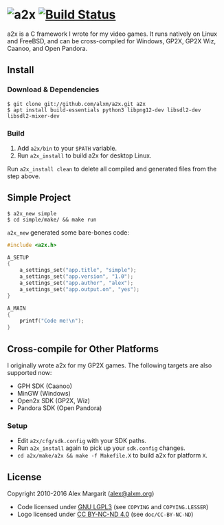 ![a2x](https://github.com/alxm/a2x/raw/master/doc/a2x-logo.png "a2x") [![Build Status](https://travis-ci.org/alxm/a2x.svg?branch=master)](https://travis-ci.org/alxm/a2x)
=========================================================================================================================================================================

a2x is a C framework I wrote for my video games. It runs natively on Linux and FreeBSD, and can be cross-compiled for Windows, GP2X, GP2X Wiz, Caanoo, and Open Pandora.

Install
-------

### Download & Dependencies

    $ git clone git://github.com/alxm/a2x.git a2x
    $ apt install build-essentials python3 libpng12-dev libsdl2-dev libsdl2-mixer-dev

### Build

1. Add `a2x/bin` to your `$PATH` variable.
2. Run `a2x_install` to build a2x for desktop Linux.

Run `a2x_install clean` to delete all compiled and generated files from the step above.

Simple Project
--------------

    $ a2x_new simple
    $ cd simple/make/ && make run

`a2x_new` generated some bare-bones code:

```C
#include <a2x.h>

A_SETUP
{
    a_settings_set("app.title", "simple");
    a_settings_set("app.version", "1.0");
    a_settings_set("app.author", "alex");
    a_settings_set("app.output.on", "yes");
}

A_MAIN
{
    printf("Code me!\n");
}
```

Cross-compile for Other Platforms
---------------------------------

I originally wrote a2x for my GP2X games. The following targets are also supported now:

* GPH SDK (Caanoo)
* MinGW (Windows)
* Open2x SDK (GP2X, Wiz)
* Pandora SDK (Open Pandora)

### Setup

* Edit `a2x/cfg/sdk.config` with your SDK paths.
* Run `a2x_install` again to pick up your `sdk.config` changes.
* `cd a2x/make/a2x && make -f Makefile.X` to build a2x for platform `X`.

License
-------

Copyright 2010-2016 Alex Margarit (alex@alxm.org)

* Code licensed under [GNU LGPL3](https://www.gnu.org/licenses/lgpl.html) (see `COPYING` and `COPYING.LESSER`)
* Logo licensed under [CC BY-NC-ND 4.0](https://creativecommons.org/licenses/by-nc-nd/4.0/) (see `doc/CC-BY-NC-ND`)
